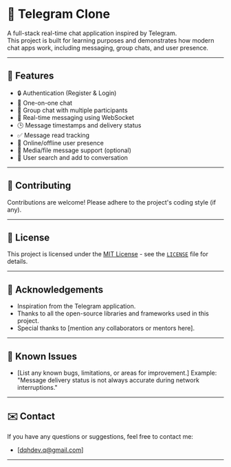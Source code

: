 # 📩 Telegram Clone

A full-stack real-time chat application inspired by Telegram.  
This project is built for learning purposes and demonstrates how modern chat apps work, including messaging, group chats, and user presence.

---

## 🚀 Features

- 🔒 Authentication (Register & Login)
- 💬 One-on-one chat
- 👥 Group chat with multiple participants
- 📡 Real-time messaging using WebSocket
- 🕒 Message timestamps and delivery status
- ✅ Message read tracking
- 🔔 Online/offline user presence
- 📁 Media/file message support (optional)
- 🔎 User search and add to conversation

---

## 🤝 Contributing

Contributions are welcome!
Please adhere to the project's coding style (if any).

---

## 📜 License

This project is licensed under the [MIT License](https://opensource.org/licenses/MIT) - see the [`LICENSE`](LICENSE) file for details.

---

## 🙏 Acknowledgements

*   Inspiration from the Telegram application.
*   Thanks to all the open-source libraries and frameworks used in this project.
*   Special thanks to [mention any collaborators or mentors here].

---

## 🐛 Known Issues

*   [List any known bugs, limitations, or areas for improvement.]  Example: "Message delivery status is not always accurate during network interruptions."

---

## ✉️ Contact

If you have any questions or suggestions, feel free to contact me:

*   [dqhdev.q@gmail.com]

---
